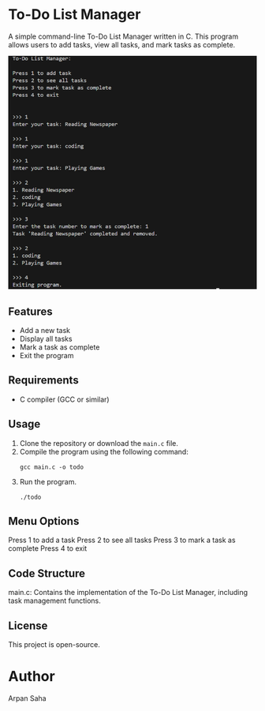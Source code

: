 # To-Do List Manager

A simple command-line To-Do List Manager written in C. This program allows users to add tasks, view all tasks, and mark tasks as complete.

![To-Do List Screenshot](todo_screenshot.png)


## Features

- Add a new task
- Display all tasks
- Mark a task as complete
- Exit the program

## Requirements

- C compiler (GCC or similar)

## Usage

1. Clone the repository or download the `main.c` file.
2. Compile the program using the following command:
   ```
   gcc main.c -o todo
    ```
3. Run the program.
    ```
    ./todo
    ```

## Menu Options
Press 1 to add a task
Press 2 to see all tasks
Press 3 to mark a task as complete
Press 4 to exit

## Code Structure
main.c: Contains the implementation of the To-Do List Manager, including task management functions.

## License
This project is open-source.

# Author 
Arpan Saha